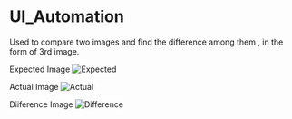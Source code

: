 # UI_Automation
Used to compare two images and find the difference among them , in the form of 3rd image.

Expected Image
![Expected](https://github.com/raghavgarg1996/UI_Automation/assets/117148030/630a530d-a112-443f-aa32-14e6aef3540a)

Actual Image
![Actual](https://github.com/raghavgarg1996/UI_Automation/assets/117148030/e3a41bbf-56ad-41ac-801c-f843e2e2450f)

Diiference Image
![Difference](https://github.com/raghavgarg1996/UI_Automation/assets/117148030/2defaadc-376c-4246-bfce-142c8c865f1d)

